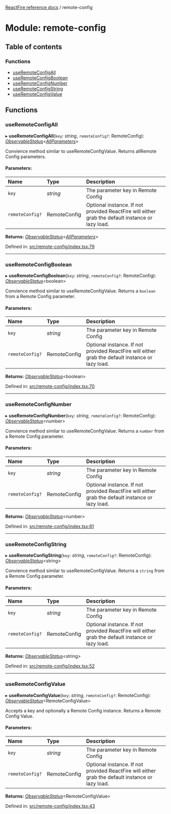 [ReactFire reference docs](../README.md) / remote-config

# Module: remote-config

## Table of contents

### Functions

- [useRemoteConfigAll](remote_config.md#useremoteconfigall)
- [useRemoteConfigBoolean](remote_config.md#useremoteconfigboolean)
- [useRemoteConfigNumber](remote_config.md#useremoteconfignumber)
- [useRemoteConfigString](remote_config.md#useremoteconfigstring)
- [useRemoteConfigValue](remote_config.md#useremoteconfigvalue)

## Functions

### useRemoteConfigAll

▸ **useRemoteConfigAll**(`key`: *string*, `remoteConfig?`: RemoteConfig): [*ObservableStatus*](../interfaces/useobservable.observablestatus.md)<[*AllParameters*](remote_config_getvalue.md#allparameters)\>

Convience method similar to useRemoteConfigValue. Returns allRemote Config parameters.

#### Parameters:

Name | Type | Description |
:------ | :------ | :------ |
`key` | *string* | The parameter key in Remote Config   |
`remoteConfig?` | RemoteConfig | Optional instance. If not provided ReactFire will either grab the default instance or lazy load.    |

**Returns:** [*ObservableStatus*](../interfaces/useobservable.observablestatus.md)<[*AllParameters*](remote_config_getvalue.md#allparameters)\>

Defined in: [src/remote-config/index.tsx:79](https://github.com/FirebaseExtended/reactfire/blob/main/src/remote-config/index.tsx#L79)

___

### useRemoteConfigBoolean

▸ **useRemoteConfigBoolean**(`key`: *string*, `remoteConfig?`: RemoteConfig): [*ObservableStatus*](../interfaces/useobservable.observablestatus.md)<boolean\>

Convience method similar to useRemoteConfigValue. Returns a `boolean` from a Remote Config parameter.

#### Parameters:

Name | Type | Description |
:------ | :------ | :------ |
`key` | *string* | The parameter key in Remote Config   |
`remoteConfig?` | RemoteConfig | Optional instance. If not provided ReactFire will either grab the default instance or lazy load.    |

**Returns:** [*ObservableStatus*](../interfaces/useobservable.observablestatus.md)<boolean\>

Defined in: [src/remote-config/index.tsx:70](https://github.com/FirebaseExtended/reactfire/blob/main/src/remote-config/index.tsx#L70)

___

### useRemoteConfigNumber

▸ **useRemoteConfigNumber**(`key`: *string*, `remoteConfig?`: RemoteConfig): [*ObservableStatus*](../interfaces/useobservable.observablestatus.md)<number\>

Convience method similar to useRemoteConfigValue. Returns a `number` from a Remote Config parameter.

#### Parameters:

Name | Type | Description |
:------ | :------ | :------ |
`key` | *string* | The parameter key in Remote Config   |
`remoteConfig?` | RemoteConfig | Optional instance. If not provided ReactFire will either grab the default instance or lazy load.    |

**Returns:** [*ObservableStatus*](../interfaces/useobservable.observablestatus.md)<number\>

Defined in: [src/remote-config/index.tsx:61](https://github.com/FirebaseExtended/reactfire/blob/main/src/remote-config/index.tsx#L61)

___

### useRemoteConfigString

▸ **useRemoteConfigString**(`key`: *string*, `remoteConfig?`: RemoteConfig): [*ObservableStatus*](../interfaces/useobservable.observablestatus.md)<string\>

Convience method similar to useRemoteConfigValue. Returns a `string` from a Remote Config parameter.

#### Parameters:

Name | Type | Description |
:------ | :------ | :------ |
`key` | *string* | The parameter key in Remote Config   |
`remoteConfig?` | RemoteConfig | Optional instance. If not provided ReactFire will either grab the default instance or lazy load.    |

**Returns:** [*ObservableStatus*](../interfaces/useobservable.observablestatus.md)<string\>

Defined in: [src/remote-config/index.tsx:52](https://github.com/FirebaseExtended/reactfire/blob/main/src/remote-config/index.tsx#L52)

___

### useRemoteConfigValue

▸ **useRemoteConfigValue**(`key`: *string*, `remoteConfig?`: RemoteConfig): [*ObservableStatus*](../interfaces/useobservable.observablestatus.md)<RemoteConfigValue\>

Accepts a key and optionally a Remote Config instance. Returns a
Remote Config Value.

#### Parameters:

Name | Type | Description |
:------ | :------ | :------ |
`key` | *string* | The parameter key in Remote Config   |
`remoteConfig?` | RemoteConfig | Optional instance. If not provided ReactFire will either grab the default instance or lazy load.    |

**Returns:** [*ObservableStatus*](../interfaces/useobservable.observablestatus.md)<RemoteConfigValue\>

Defined in: [src/remote-config/index.tsx:43](https://github.com/FirebaseExtended/reactfire/blob/main/src/remote-config/index.tsx#L43)
